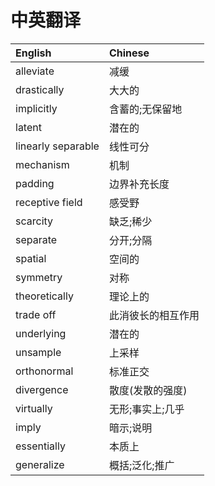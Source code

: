 # 中英翻译

|English|Chinese|
|:-|:-|
|alleviate|减缓|
|drastically|大大的|
|implicitly|含蓄的;无保留地|
|latent|潜在的|
|linearly separable|线性可分|
|mechanism|机制|
|padding|边界补充长度|
|receptive field|感受野|
|scarcity|缺乏;稀少|
|separate|分开;分隔|
|spatial|空间的|
|symmetry|对称|
|theoretically|理论上的|
|trade off|此消彼长的相互作用|
|underlying|潜在的|
|unsample|上采样|
|orthonormal|标准正交|
|divergence|散度(发散的强度)|
|virtually|无形;事实上;几乎|
|imply|暗示;说明|
|essentially|本质上|
|generalize|概括;泛化;推广|
